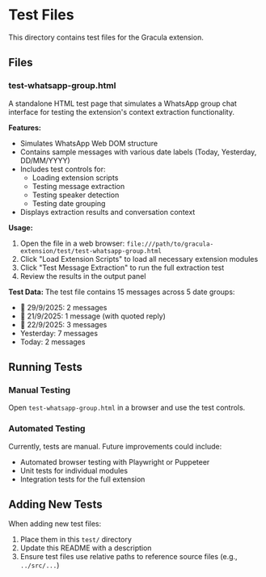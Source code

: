 # Test Files

This directory contains test files for the Gracula extension.

## Files

### test-whatsapp-group.html
A standalone HTML test page that simulates a WhatsApp group chat interface for testing the extension's context extraction functionality.

**Features:**
- Simulates WhatsApp Web DOM structure
- Contains sample messages with various date labels (Today, Yesterday, DD/MM/YYYY)
- Includes test controls for:
  - Loading extension scripts
  - Testing message extraction
  - Testing speaker detection
  - Testing date grouping
- Displays extraction results and conversation context

**Usage:**
1. Open the file in a web browser: `file:///path/to/gracula-extension/test/test-whatsapp-group.html`
2. Click "Load Extension Scripts" to load all necessary extension modules
3. Click "Test Message Extraction" to run the full extraction test
4. Review the results in the output panel

**Test Data:**
The test file contains 15 messages across 5 date groups:
- 📅 29/9/2025: 2 messages
- 📅 21/9/2025: 1 message (with quoted reply)
- 📅 22/9/2025: 3 messages
- Yesterday: 7 messages
- Today: 2 messages

## Running Tests

### Manual Testing
Open `test-whatsapp-group.html` in a browser and use the test controls.

### Automated Testing
Currently, tests are manual. Future improvements could include:
- Automated browser testing with Playwright or Puppeteer
- Unit tests for individual modules
- Integration tests for the full extension

## Adding New Tests

When adding new test files:
1. Place them in this `test/` directory
2. Update this README with a description
3. Ensure test files use relative paths to reference source files (e.g., `../src/...`)

